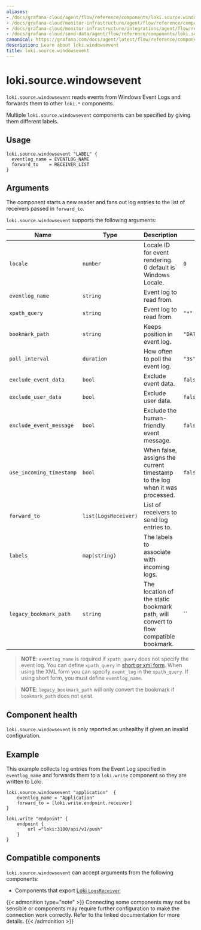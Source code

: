 ```yaml
---
aliases:
- /docs/grafana-cloud/agent/flow/reference/components/loki.source.windowsevent/
- /docs/grafana-cloud/monitor-infrastructure/agent/flow/reference/components/loki.source.windowsevent/
- /docs/grafana-cloud/monitor-infrastructure/integrations/agent/flow/reference/components/loki.source.windowsevent/
- /docs/grafana-cloud/send-data/agent/flow/reference/components/loki.source.windowsevent/
canonical: https://grafana.com/docs/agent/latest/flow/reference/components/loki.source.windowsevent/
description: Learn about loki.windowsevent
title: loki.source.windowsevent
---
```


# loki.source.windowsevent

`loki.source.windowsevent` reads events from Windows Event Logs and forwards them to other
`loki.*` components.

Multiple `loki.source.windowsevent` components can be specified by giving them
different labels.

## Usage

```river
loki.source.windowsevent "LABEL" {
  eventlog_name = EVENTLOG_NAME
  forward_to    = RECEIVER_LIST
}
```

## Arguments
The component starts a new reader and fans out
log entries to the list of receivers passed in `forward_to`.

`loki.source.windowsevent` supports the following arguments:

Name                     | Type                 | Description                                                                         | Default                    | Required
------------------------ |----------------------|-------------------------------------------------------------------------------------|----------------------------| --------
`locale`                 | `number`             | Locale ID for event rendering. 0 default is Windows Locale.                         | `0`                        | no
`eventlog_name`          | `string`             | Event log to read from.                                                             |                            | See below.
`xpath_query`            | `string`             | Event log to read from.                                                             | `"*"`                      | See below.
`bookmark_path`          | `string`             | Keeps position in event log.                                                        | `"DATA_PATH/bookmark.xml"` | no
`poll_interval`          | `duration`           | How often to poll the event log.                                                    | `"3s"`                     | no
`exclude_event_data`     | `bool`               | Exclude event data.                                                                 | `false`                    | no
`exclude_user_data`      | `bool`               | Exclude user data.                                                                  | `false`                    | no
`exclude_event_message`  | `bool`               | Exclude the human-friendly event message.                                           | `false`                    | no
`use_incoming_timestamp` | `bool`               | When false, assigns the current timestamp to the log when it was processed.         | `false`                    | no
`forward_to`             | `list(LogsReceiver)` | List of receivers to send log entries to.                                           |                            | yes
`labels`                 | `map(string)`        | The labels to associate with incoming logs.                                         |                            | no 
`legacy_bookmark_path`   | `string`             | The location of the static bookmark path, will convert to flow compatible bookmark. | ``                         | no


> **NOTE**: `eventlog_name` is required if `xpath_query` does not specify the event log.
> You can define `xpath_query` in [short or xml form](https://docs.microsoft.com/en-us/windows/win32/wes/consuming-events).
> When using the XML form you can specify `event_log` in the `xpath_query`.
> If using short form, you must define `eventlog_name`.

> **NOTE**: `legacy_bookmark_path` will only convert the bookmark if `bookmark_path` does not exist.


## Component health

`loki.source.windowsevent` is only reported as unhealthy if given an invalid
configuration.

## Example

This example collects log entries from the Event Log specified in `eventlog_name` and
forwards them to a `loki.write` component so they are written to Loki.

```river
loki.source.windowsevent "application"  {
    eventlog_name = "Application"
    forward_to = [loki.write.endpoint.receiver]
}

loki.write "endpoint" {
    endpoint {
        url ="loki:3100/api/v1/push"
    }
}
```
<!-- START GENERATED COMPATIBLE COMPONENTS -->

## Compatible components

`loki.source.windowsevent` can accept arguments from the following components:

- Components that export [Loki `LogsReceiver`](../../compatibility/#loki-logsreceiver-exporters)


{{< admonition type="note" >}}
Connecting some components may not be sensible or components may require further configuration to make the connection work correctly.
Refer to the linked documentation for more details.
{{< /admonition >}}

<!-- END GENERATED COMPATIBLE COMPONENTS -->
